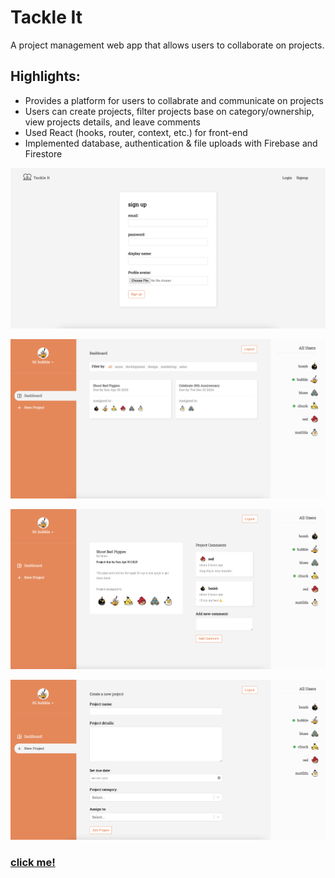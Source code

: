 # Tackle It
A project management web app that allows users to collaborate on projects. 

## Highlights:
- Provides a platform for users to collabrate and communicate on projects
- Users can create projects, filter projects base on category/ownership, view projects details, and leave comments 
- Used React (hooks, router, context, etc.) for front-end
- Implemented database, authentication & file uploads with Firebase and Firestore

![](./snapshots/sign-up.png)

![](./snapshots/dashboard.png)

![](./snapshots/project-summary.png)

![](./snapshots/create.png)

### <a href="https://tackle-it-7.web.app/">click me!</a>
